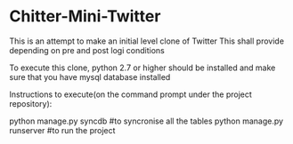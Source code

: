 # Chitter-Mini-Twitter


This is an attempt to make an initial level clone of Twitter
This shall provide depending on pre and post logi conditions

To execute this clone, python 2.7 or higher should be installed and make sure that you have mysql database installed

Instructions to execute(on the command prompt under the project repository):

python manage.py syncdb   #to syncronise all the tables
python manage.py runserver  #to run the project
